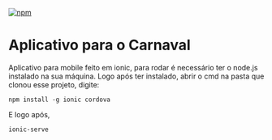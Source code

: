 [![npm][npm-badge]][npm-badge-url]

# Aplicativo para o Carnaval

Aplicativo para mobile feito em ionic, para rodar é necessário ter o node.js instalado na sua máquina.
Logo após ter instalado, abrir o cmd na pasta que clonou esse projeto, digite:

`npm install -g ionic cordova`

E logo após,

`ionic-serve`


[npm-badge]: https://img.shields.io/npm/v/ionic.svg
[npm-badge-url]: https://www.npmjs.com/package/ionic
